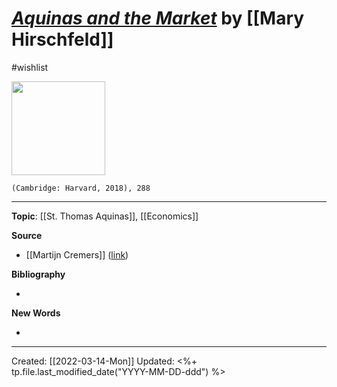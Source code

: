 
# [*Aquinas and the Market*](https://www.hup.harvard.edu/catalog.php?isbn=9780674986404) by [[Mary Hirschfeld]]
#wishlist

<img src="https://www.hup.harvard.edu/images/jackets/9780674986404.jpg" width=150>

`(Cambridge: Harvard, 2018), 288`


--- 
**Topic**: [[St. Thomas Aquinas]], [[Economics]]

**Source**
- [[Martijn Cremers]] ([link](https://mail.google.com/mail/u/1/#inbox/KtbxLwGrVJNCLjNVXrbdfHRSnLghfDVRRL))


**Bibliography**

- 

**New Words**

- 

---
Created: [[2022-03-14-Mon]]
Updated: <%+ tp.file.last_modified_date("YYYY-MM-DD-ddd") %>
